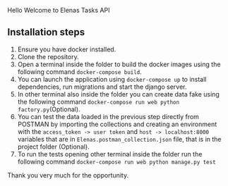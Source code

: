 Hello Welcome to Elenas Tasks API

## Installation steps

1. Ensure you have docker installed.
2. Clone the repository.
3. Open a terminal inside the folder to build the docker images using the following command `docker-compose build`.
4. You can launch the application using `docker-compose up` to install dependencies, run migrations and start the django server.
5. In other terminal also inside the folder you can create data fake using the following command `docker-compose run web python factory.py`(Optional).
6. You can test the data loaded in the previous step directly from POSTMAN by importing the collections and creating an environment with the `access_token -> user token` and `host -> localhost:8000` variables that are in `Elenas.postman_collection.json` file, that is in the project folder (Optional).
7. To run the tests opening other terminal inside the folder run the following command `docker-compose run web python manage.py test`

Thank you very much for the opportunity.